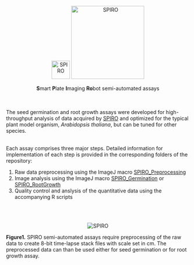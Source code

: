 <p align="center">
  <img src="https://github.com/AlyonaMinina/Files_for_SPIRO_reps/blob/master/SPIRO.Hardware%20files/SPIRO%20logo.jpg?raw=true" height="50" title="SPIRO">
  <img src="https://github.com/AlyonaMinina/Files_for_SPIRO_reps/blob/master/SPIRO.Assays%20files/SPIRO%20text%20logo.png?raw=true" width="200" title="SPIRO">
</p>

<p align="center">
    <b>S</b>mart <b>P</b>late <b>I</b>maging <b>Ro</b>bot semi-automated assays
</p>

<br>
<br>
The seed germination and root growth assays were developed for high-throughput analysis of data acquired by <a href="https://www.alyonaminina.org/spiro">SPIRO</a> and optimized for the typical plant model organism, <i>Arabidopsis thaliana</i>, but can be tuned for other species. 
<br>
<br>

Each assay comprises three major steps. Detailed information for implementation of each step is provided in the corresponding folders of the repository:
<ol>
 <li>Raw data preprocessing using the ImageJ macro <a href="https://github.com/jiaxuanleong/SPIRO.Assays/tree/master/preprocessing">SPIRO_Preprocessing</a></li>
<li>Image analysis using the ImageJ macro <a href="https://github.com/jiaxuanleong/SPIRO.Assays/tree/master/germination">SPIRO_Germination</a> or <a href="https://github.com/jiaxuanleong/SPIRO.Assays/tree/master/rootgrowth">SPIRO_RootGrowth</a></li>
<li>Quality control and anslysis of the quantitative data using the accompanying R scripts</li>
</ol> 
<br>
<br>
<p align="center">
  <img src="https://github.com/AlyonaMinina/Files_for_SPIRO_reps/blob/master/SPIRO.Assays%20files/spiro-assays-v1-resized.gif?raw=true" title="SPIRO">

<b>Figure1.</b> SPIRO semi-automated assays require preprocessing of the raw data to create 8-bit time-lapse stack files with scale set in cm. The preprocessed data can than be used either for seed germination or for root growth assay.


